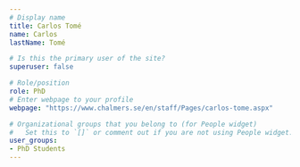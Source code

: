 ```yaml
---
# Display name
title: Carlos Tomé
name: Carlos
lastName: Tomé

# Is this the primary user of the site?
superuser: false

# Role/position
role: PhD
# Enter webpage to your profile
webpage: "https://www.chalmers.se/en/staff/Pages/carlos-tome.aspx"

# Organizational groups that you belong to (for People widget)
#   Set this to `[]` or comment out if you are not using People widget.
user_groups:
- PhD Students
---
```

